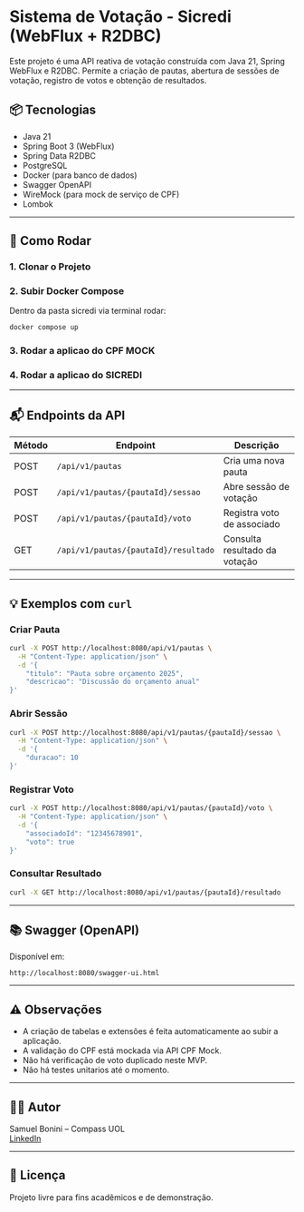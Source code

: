 # Sistema de Votação - Sicredi (WebFlux + R2DBC)

Este projeto é uma API reativa de votação construída com Java 21, Spring WebFlux e R2DBC. Permite a criação de pautas, abertura de sessões de votação, registro de votos e obtenção de resultados.

## 📦 Tecnologias

- Java 21
- Spring Boot 3 (WebFlux)
- Spring Data R2DBC
- PostgreSQL
- Docker (para banco de dados)
- Swagger OpenAPI
- WireMock (para mock de serviço de CPF)
- Lombok

---

## 🚀 Como Rodar

### 1. Clonar o Projeto

### 2. Subir Docker Compose
  Dentro da pasta sicredi via terminal rodar: 
```bash
docker compose up 
```

### 3. Rodar a aplicao do CPF MOCK

### 4. Rodar a aplicao do SICREDI

---

## 📬 Endpoints da API

| Método | Endpoint                              | Descrição                          |
|--------|----------------------------------------|------------------------------------|
| POST   | `/api/v1/pautas`                      | Cria uma nova pauta                |
| POST   | `/api/v1/pautas/{pautaId}/sessao`     | Abre sessão de votação             |
| POST   | `/api/v1/pautas/{pautaId}/voto`       | Registra voto de associado         |
| GET    | `/api/v1/pautas/{pautaId}/resultado`  | Consulta resultado da votação      |

---

## 💡 Exemplos com `curl`

### Criar Pauta

```bash
curl -X POST http://localhost:8080/api/v1/pautas \
  -H "Content-Type: application/json" \
  -d '{
    "titulo": "Pauta sobre orçamento 2025",
    "descricao": "Discussão do orçamento anual"
}'
```

### Abrir Sessão

```bash
curl -X POST http://localhost:8080/api/v1/pautas/{pautaId}/sessao \
  -H "Content-Type: application/json" \
  -d '{
    "duracao": 10
}'
```

### Registrar Voto

```bash
curl -X POST http://localhost:8080/api/v1/pautas/{pautaId}/voto \
  -H "Content-Type: application/json" \
  -d '{
    "associadoId": "12345678901",
    "voto": true
}'
```

### Consultar Resultado

```bash
curl -X GET http://localhost:8080/api/v1/pautas/{pautaId}/resultado
```

---

## 📚 Swagger (OpenAPI)

Disponível em:

```
http://localhost:8080/swagger-ui.html
```

---

## ⚠️ Observações

- A criação de tabelas e extensões é feita automaticamente ao subir a aplicação.
- A validação do CPF está mockada via API CPF Mock.
- Não há verificação de voto duplicado neste MVP.
- Não há testes unitarios até o momento.

---

## 🧑‍💻 Autor

Samuel Bonini – Compass UOL  
[LinkedIn](https://www.linkedin.com/in/samuelbonini)

---

## 📄 Licença

Projeto livre para fins acadêmicos e de demonstração.
